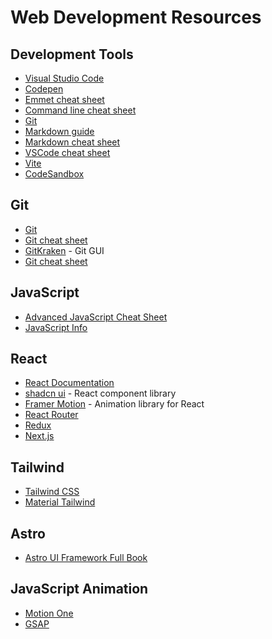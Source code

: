 # Web Development Resources

## Development Tools
- [Visual Studio Code](https://code.visualstudio.com/)
- [Codepen](https://codepen.io/)
- [Emmet cheat sheet](https://docs.emmet.io/cheat-sheet/)
- [Command line cheat sheet](https://www.git-tower.com/blog/command-line-cheat-sheet/)
- [Git](https://git-scm.com/)
- [Markdown guide](https://www.markdownguide.org/)
- [Markdown cheat sheet](https://markdown-it.github.io/)
- [VSCode cheat sheet](https://drive.google.com/file/d/1eTyZOZidPKD1lkJ1fC2N067pOtt58XEU/view)
- [Vite](https://vitejs.dev/)
- [CodeSandbox](https://codesandbox.io/)

## Git
- [Git](https://git-scm.com/)
- [Git cheat sheet](https://education.github.com/git-cheat-sheet-education.pdf)
- [GitKraken](https://www.gitkraken.com/) - Git GUI
- [Git cheat sheet](https://cdn.fs.teachablecdn.com/O3sHNsAnSARDUwO28Jp3)

## JavaScript
- [Advanced JavaScript Cheat Sheet](https://zerotomastery.io/cheatsheets/javascript-cheatsheet-the-advanced-concepts/?utm_source=udemy&utm_medium=coursecontent)
- [JavaScript Info](https://javascript.info/)

## React
- [React Documentation](https://react.dev/)
- [shadcn ui](https://ui.shadcn.com/) - React component library
- [Framer Motion](https://github.com/framer/motion) - Animation library for React
- [React Router](https://reactrouter.com/en/main)
- [Redux](https://redux.js.org/)
- [Next.js](https://nextjs.org/)

## Tailwind
- [Tailwind CSS](https://tailwindcss.com/)
- [Material Tailwind](https://www.material-tailwind.com/)

## Astro
- [Astro UI Framework Full Book](https://www.freecodecamp.org/news/how-to-use-the-astro-ui-framework/)

## JavaScript Animation
- [Motion One](https://motion.dev/)
- [GSAP](https://greensock.com/gsap/)
